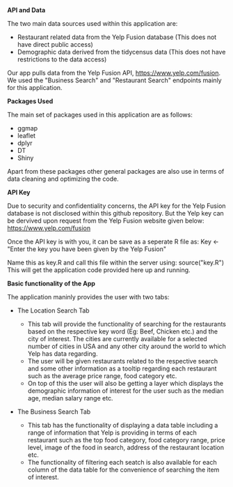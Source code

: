 **API and Data**

The two main data sources used within this application are:
- Restaurant related data from the Yelp Fusion database
(This does not have direct public access) 
- Demographic data derived from the tidycensus data
(This does not have restrictions to the data access)

Our app pulls data from the Yelp Fusion API, https://www.yelp.com/fusion. 
We used the "Business Search" and "Restaurant Search" endpoints mainly for this application.
 

**Packages Used**

The main set of packages used in this application are as follows:
- ggmap
- leaflet
- dplyr
- DT
- Shiny

Apart from these packages other general packages are also use in terms of data cleaning and optimizing the code.

**API Key**

Due to security and confidentiality concerns, the API key for the Yelp Fusion database is not disclosed within this github repository.
But the Yelp key can be dervived upon request from the Yelp Fusion website given below:
 https://www.yelp.com/fusion
 
Once the API key is with you, it can be save as a seperate R file as:
Key <- "Enter the key you have been given by the Yelp Fusion"

Name this as key.R and call this file within the server using:
source("key.R") 
This will get the application code provided here up and running.

**Basic functionality of the App**

The application maninly provides the user with two tabs:

- The Location Search Tab
  - This tab will provide the functionality of searching for the restaurants based on the respective key word (Eg: Beef, Chicken etc.) and the city of interest. The cities are currently available for a selected number of cities in USA and any other city around the world to which Yelp has data regarding.
  - The user will be given restaurants related to the respective search and some other information as a tooltip regarding each restaurant such as the average price range, food category etc. 
  - On top of this the user will also be getting a layer which displays the demographic information of interest for the user such as the median age, median salary range etc.
  
- The Business Search Tab
  - This tab has the functionality of displaying a data table including a range of information that Yelp is providing in terms of each restaurant such as the top food category, food category range, price level, image of the food in search, address of the restaurant location etc.
  - The functionality of filtering each seatch is also available for each column of the data table for the convenience of searching the item of interest.

